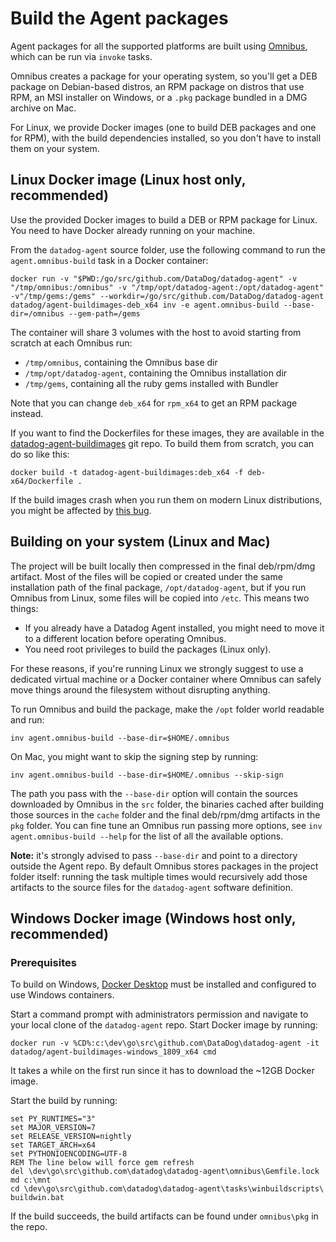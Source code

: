 # Build the Agent packages

Agent packages for all the supported platforms are built using
[Omnibus](https://github.com/chef/omnibus), which can be run via `invoke` tasks.

Omnibus creates a package for your operating system, so you'll get a DEB
package on Debian-based distros, an RPM package on distros that use RPM, an MSI
installer on Windows, or a `.pkg` package bundled in a DMG archive on Mac.

For Linux, we provide Docker images (one to build DEB packages and one for RPM),
with the build dependencies installed, so you don't have to install them on your system.

## Linux Docker image (Linux host only, recommended)

Use the provided Docker images to build a DEB or RPM
package for Linux. You need to have Docker already running on your machine.

From the `datadog-agent` source folder, use the following command to run the
`agent.omnibus-build` task in a Docker container:

```
docker run -v "$PWD:/go/src/github.com/DataDog/datadog-agent" -v "/tmp/omnibus:/omnibus" -v "/tmp/opt/datadog-agent:/opt/datadog-agent" -v"/tmp/gems:/gems" --workdir=/go/src/github.com/DataDog/datadog-agent datadog/agent-buildimages-deb_x64 inv -e agent.omnibus-build --base-dir=/omnibus --gem-path=/gems
```

The container will share 3 volumes with the host to avoid starting from scratch
at each Omnibus run:

 * `/tmp/omnibus`, containing the Omnibus base dir
 * `/tmp/opt/datadog-agent`, containing the Omnibus installation dir
 * `/tmp/gems`, containing all the ruby gems installed with Bundler

Note that you can change `deb_x64` for `rpm_x64` to get an RPM package instead.

If you want to find the Dockerfiles for these images, they are available in the
[datadog-agent-buildimages](https://github.com/DataDog/datadog-agent-buildimages) git repo.
To build them from scratch, you can do so like this:

```
docker build -t datadog-agent-buildimages:deb_x64 -f deb-x64/Dockerfile .
```

If the build images crash when you run them on modern Linux distributions, you might be
affected by [this bug](https://github.com/moby/moby/issues/28705).

## Building on your system (Linux and Mac)

The project will be built locally then compressed in the final deb/rpm/dmg artifact.
Most of the files will be copied or created under the same installation path of
the final package, `/opt/datadog-agent`, but if you run Omnibus from Linux, some
files will be copied into `/etc`. This means two things:

 * If you already have a Datadog Agent installed, you might need to move it to a
   different location before operating Omnibus.
 * You need root privileges to build the packages (Linux only).

For these reasons, if you're running Linux we strongly suggest to use a dedicated
virtual machine or a Docker container where Omnibus can safely move things around
the filesystem without disrupting anything.

To run Omnibus and build the package, make the `/opt` folder world readable and run:

```
inv agent.omnibus-build --base-dir=$HOME/.omnibus
```

On Mac, you might want to skip the signing step by running:

```
inv agent.omnibus-build --base-dir=$HOME/.omnibus --skip-sign
```

The path you pass with the `--base-dir` option will contain the sources
downloaded by Omnibus in the `src` folder, the binaries cached after building
those sources in the `cache` folder and the final deb/rpm/dmg artifacts in the
`pkg` folder. You can fine tune an Omnibus run passing more options, see
`inv agent.omnibus-build --help` for the list of all the available options.

**Note:** it's strongly advised to pass `--base-dir` and point to a directory
outside the Agent repo. By default Omnibus stores packages in the project folder
itself: running the task multiple times would recursively add those artifacts to
the source files for the `datadog-agent` software definition.

## Windows Docker image (Windows host only, recommended)

### Prerequisites
To build on Windows, [Docker Desktop](https://docs.docker.com/docker-for-windows/install/) must be installed and configured to use Windows containers.

Start a command prompt with administrators permission and navigate to your local clone of the `datadog-agent` repo. Start Docker image by running:
```
docker run -v %CD%:c:\dev\go\src\github.com\DataDog\datadog-agent -it datadog/agent-buildimages-windows_1809_x64 cmd
```

It takes a while on the first run since it has to download the ~12GB Docker image.

Start the build by running:
```
set PY_RUNTIMES="3"
set MAJOR_VERSION=7
set RELEASE_VERSION=nightly
set TARGET_ARCH=x64
set PYTHONIOENCODING=UTF-8
REM The line below will force gem refresh
del \dev\go\src\github.com\datadog\datadog-agent\omnibus\Gemfile.lock
md c:\mnt
cd \dev\go\src\github.com\datadog\datadog-agent\tasks\winbuildscripts\
buildwin.bat
```

If the build succeeds, the build artifacts can be found under `omnibus\pkg` in the repo.
